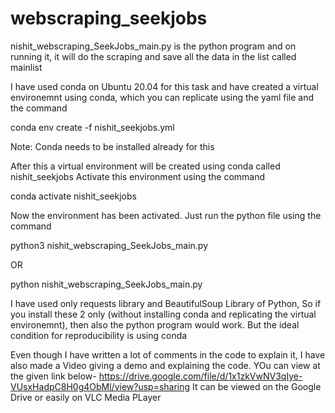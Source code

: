 # webscraping_seekjobs

nishit_webscraping_SeekJobs_main.py is the python program and on running it, it will do the scraping and save all the data in the list called mainlist

I have used conda on Ubuntu 20.04 for this task and have created a virtual environemnt using conda, which you can replicate using the yaml file and the command

conda env create -f nishit_seekjobs.yml

Note: Conda needs to be installed already for this

After this a virtual environment will be created using conda called nishit_seekjobs
Activate this environment using the command

conda activate nishit_seekjobs

Now the environment has been activated. Just run the python file using the command

python3 nishit_webscraping_SeekJobs_main.py

OR

python nishit_webscraping_SeekJobs_main.py

I have used only requests library and BeautifulSoup Library of Python, So if you install these 2 only (without installing conda and replicating the virtual environemnt), then also the python program would work. But the ideal condition for reproducibility is using conda

Even though I have written a lot of comments in the code to explain it, I have also made a Video giving a demo and explaining the code. YOu can view at the given link below-
https://drive.google.com/file/d/1x1zkVwNV3qIye-VUsxHadpC8H0g4ObMl/view?usp=sharing
It can be viewed on the Google Drive or easily on VLC Media PLayer